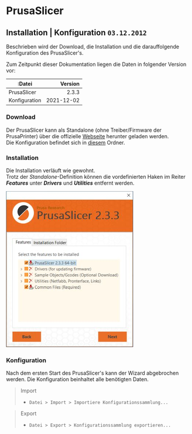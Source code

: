 # PrusaSlicer
## Installation | Konfiguration `03.12.2012`
Beschrieben wird der Download, die Installation und die darauffolgende Konfiguration des PrusaSlicer's.

Zum Zeitpunkt dieser Dokumentation liegen die Daten in folgender Version vor:

| :Datei | Version |
| --- | ---: |
| PrusaSlicer | 2.3.3 |
| Konfiguration | 2021-12-02 |

### Download
Der PrusaSlicer kann als Standalone (ohne Treiber/Firmware der PrusaPrinter) über die offizielle [Webseite](https://www.prusa3d.com/page/prusaslicer_424/) herunter geladen werden. <br>
Die Konfiguration befindet sich in [diesem](./) Ordner.

### Installation
Die Installation verläuft wie gewohnt. <br>
Trotz der *Standalone*-Definition können die vordefinierten Haken im Reiter ***Features*** unter ***Drivers*** und ***Utilities*** entfernt werden.

![Information: Prusa_Installation-Features](sources/prusa_installation-features.jpg "Nicht benötigte Features")

### Konfiguration
Nach dem ersten Start des PrusaSlicer's kann der Wizard abgebrochen werden. Die Konfiguration beinhaltet alle benötigten Daten.

> Import
> * `Datei > Import > Importiere Konfigurationssammlung...`

> Export
> * `Datei > Export > Konfigurationssammlung exportieren...`